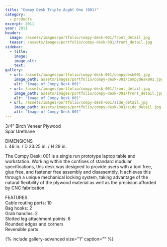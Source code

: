 ```yaml
---
title: "Compy Desk Triple Aught One (001)"
category:
  - products
excerpt: 2011
year: 2011
header:
  image: /assets/images/portfolio/compy-desk-001/front_detail.jpg
  teaser: /assets/images/portfolio/compy-desk-001/front_detail.jpg
sidebar:
  - title:
    image:
    image_alt:
    text:
gallery:
  - url: /assets/images/portfolio/compy-desk-001/compydesk001.jpg
    image_path: assets/images/portfolio/compy-desk-001/compydesk001.jpg
    alt: "Image of Compy Desk 001"
  - url: /assets/images/portfolio/compy-desk-001/front_detail.jpg
    image_path: assets/images/portfolio/compy-desk-001/front_detail.jpg
    alt: "Image of Compy Desk 001"
  - url: /assets/images/portfolio/compy-desk-001/side_detail.jpg
    image_path: assets/images/portfolio/compy-desk-001/side_detail.jpg
    alt: "Image of Compy Desk 001"
---
```

3/4" Birch Veneer Plywood  
Spar Urethane  

DIMENSIONS  
L 46 in.  /  D 23.25 in.  /  H 29 in.

The Compy Desk: 001 is a single run prototype laptop table and workstation. Working within the confines of standard modular specifications, this desk was designed to provide users with a tool free, glue free, and fastener free assembly and disassembly. It achieves this through a unique mechanical locking system, taking advantage of the natural flexibility of the plywood material as well as the precision afforded by CNC fabrication.

FEATURES  
Cable routing ports: 10  
Bag hooks: 2  
Grab handles: 2  
Slotted leg attachment points: 8  
Rounded edges and corners  
Reversible parts  

{% include gallery-advanced size="1" caption="" %}